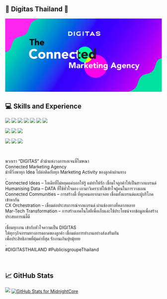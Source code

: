 ## 🙏 Digitas Thailand 🙏

![alt text](https://github.com/digitas-th/digitas-th/blob/main/github_digitas_banner.gif)
<br>

## 💻 Skills and Experience
![](https://img.shields.io/badge/Code-HTML-informational?style=flat&logo=Html5&logoColor=white&color=042460)
![](https://img.shields.io/badge/Code-JavaScript-informational?style=flat&logo=JavaScript&logoColor=white&color=042460)
![](https://img.shields.io/badge/Code-PHP-informational?style=flat&logo=Php&logoColor=white&color=042460)
![](https://img.shields.io/badge/Code-PYTHON-informational?style=flat&logo=Python&logoColor=white&color=042460)
![](https://img.shields.io/badge/Code-REACT-informational?style=flat&logo=React&logoColor=white&color=042460)
![](https://img.shields.io/badge/Code-TypeScript-informational?style=flat&logo=Typescript&logoColor=white&color=042460)
![](https://img.shields.io/badge/Code-NextJS-informational?style=flat&logo=NextJS&logoColor=white&color=042460)

![](https://img.shields.io/badge/Style-CSS-informational?style=flat&logo=css3&logoColor=white&color=587d9f)
![](https://img.shields.io/badge/Style-Bootstrap-informational?style=flat&logo=Bootstrap&logoColor=white&color=587d9f)
![](https://img.shields.io/badge/Style-MaterializeCSS-informational?style=flat&logo=Material-UI&logoColor=white&color=587d9f)

![](https://img.shields.io/badge/Tools-Photoshop-informational?style=flat&logo=Adobe-Photoshop&logoColor=white&color=4AB197)
![](https://img.shields.io/badge/Tools-GitHub-informational?style=flat&logo=GitHub&logoColor=white&color=4AB197)
![](https://img.shields.io/badge/Tools-Wordpress-informational?style=flat&logo=Wordpress&logoColor=white&color=4AB197)

<br>

พวกเรา “DIGITAS” ตัวม้าแห่งวงการเอเจนซี่โฆษณา<br>
Connected Marketing Agency <br>
ม้าที่วิ่งพาทุก Idea ไปต่อติดกับทุก Marketing Activity ของลูกค้าผ่านทาง<br>
.<br>
Connected Ideas – ไอเดียที่ไม่หยุดแค่บอกให้รู้ แต่ทำให้รัก เชื่อมใจลูกค้าให้เป็นสาวกแบรนด์<br>
Humanising Data – DATA ที่ใช้หัวใจมอง เอามาวิเคราะห์ให้เข้าใจผู้คนในการวางแผน<br>
Connected Communities – การสร้างตี้ ที่ทุกคนอยากมาจอย เชื่อมทั้งแบรนด์และผู้บริโภคเข้าหากัน<br>
CX Orchestration – เชื่อมต่อประสบการณ์จากแบรนด์ ผ่านช่องทางที่หลากหลาย<br>
Mar-Tech Transformation – การสร้างเทคโนโลยีเพื่อเก็บและใช้ประโยชน์จากข้อมูลเพื่อสร้างประสบการณ์ดี๊ดี<br>
.<br>
เชื่อมทุกงาน เข้ากับหัวใจความเป็น DIGITAS<br>
ให้ทุกๆกิจกรรมทางการตลาดของลูกค้า เชื่อมต่อการทำงานอย่างส่งเสริมกัน<br>
เพื่อประสิทธิภาพที่คุ้มค่าที่สุด รักงานเกินปุยมุ้ยยย <br>
.
<br>
#DIGITASTHAILAND #PublicisgroupeThailand

<br>

## &#x1f4c8; GitHub Stats
<img src="https://github-readme-streak-stats.herokuapp.com?user=digitas-th&theme=radical&date_format=j%20M%5B%20Y%5D" width="600">
<a style="margin-top:10px" href="https://github.com/MidnightCore">
    <img align="center" src="https://github-readme-stats.vercel.app/api?username=digitas-th&show_icons=true&include_all_commits=true&count_private=true&theme=radical&layout=compact" alt="GitHub Stats for MidnightCore" width="600"/>
</a>

